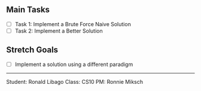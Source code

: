 ## Main Tasks

* [ ] Task 1: Implement a Brute Force Naive Solution
* [ ] Task 2: Implement a Better Solution

## Stretch Goals

* [ ] Implement a solution using a different paradigm

---

Student: Ronald Libago
Class: CS10
PM: Ronnie Miksch
